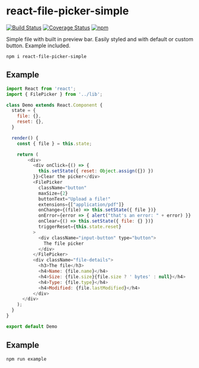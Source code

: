 # react-file-picker-simple

[![Build Status](https://travis-ci.org/meinstein/react-file-picker.svg?branch=master)](https://travis-ci.org/LucasAmos/react-file-picker-simple)
[![Coverage Status](https://coveralls.io/repos/github/LucasAmos/react-file-picker-simple/badge.svg?branch=master)](https://coveralls.io/github/LucasAmos/react-file-picker-simple?branch=master)
[![npm](https://img.shields.io/npm/v/react-file-picker-simple.svg)](https://www.npmjs.com/package/react-file-picker-simple)

Simple file with built in preview bar. Easily styled and with default or custom button. Example included.

`npm i react-file-picker-simple`

## Example
```js
import React from 'react';
import { FilePicker } from '../lib';

class Demo extends React.Component {
  state = {
    file: {},
    reset: {},
  }

  render() {
    const { file } = this.state;

    return (
        <div>
          <div onClick={() => {
            this.setState({ reset: Object.assign({}) })
          }}>Clear the picker</div>
          <FilePicker
            className="button"
            maxSize={2}
            buttonText="Upload a file!"
            extensions={["application/pdf"]}
            onChange={(file) => this.setState({ file })}
            onError={error => { alert("that's an error: " + error) }}
            onClear={() => this.setState({ file: {} })}
            triggerReset={this.state.reset}
          >
            <div className="input-button" type="button">
              The file picker
            </div>
          </FilePicker>
          <div className="file-details">
            <h3>The file</h3>
            <h4>Name: {file.name}</h4>
            <h4>Size: {file.size}{file.size ? ' bytes' : null}</h4>
            <h4>Type: {file.type}</h4>
            <h4>Modified: {file.lastModified}</h4>
          </div>
      </div>
    );
  }
}

export default Demo


```

## Example

```
npm run example
```
